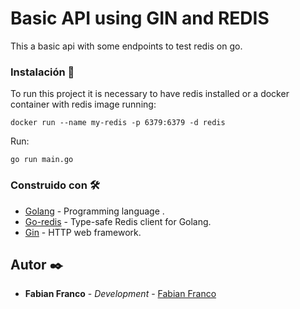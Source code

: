 # Basic API using GIN and REDIS

This a basic api with some endpoints to test redis on go.

### Instalación 🔧

To run this project it is necessary to have redis installed or a docker container with redis image running:

```
docker run --name my-redis -p 6379:6379 -d redis
```

Run:

```
go run main.go
```

### Construido con 🛠️

* [Golang](https://golang.org/) - Programming language .
* [Go-redis](https://github.com/go-redis/redis) - Type-safe Redis client for Golang.
* [Gin](https://github.com/gin-gonic/gin) - HTTP web framework.

## Autor ✒️

* **Fabian Franco** - *Development* - [Fabian Franco](https://github.com/soyfabianfranco)
